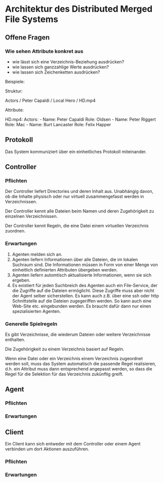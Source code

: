 # Architektur des Distributed Merged File Systems

## Offene Fragen

### Wie sehen Attribute konkret aus

* wie lässt sich eine Verzeichnis-Beziehung ausdrücken?
* wie lassen sich ganzzahlige Werte ausdrücken?
* wie lassen sich Zeichenketten ausdrücken?

Beispiele:

Struktur:

Actors / Peter Capaldi / Local Hero / HD.mp4

Attribute:

HD.mp4: 
    Actors:
        - Name: Peter Capaldi
          Role: Oldsen
        - Name: Peter Riggert
          Role: Mac
        - Name: Burt Lancaster
          Role: Felix Happer

## Protokoll

Das System kommuniziert über ein einheitliches Protokoll miteinander.



## Controller

### Pflichten

Der Controller liefert Directories und deren Inhalt aus. Unabhängig davon, ob die Inhalte physisch oder nur virtuell zusammengefasst werden in Verzeichnissen.

Der Controller kennt alle Dateien beim Namen und deren Zugehörigkeit zu einzelnen Verzeichnissen.

Der Controller kennt Regeln, die eine Datei einem virtuellen Verzeichnis zuordnen.

### Erwartungen

1. Agenten melden sich an.
2. Agenten liefern Informationen über alle Dateien, die im lokalen Suchraum sind. Die Informationen müssen in Form von einer Menge von einheitlich definierten Attributen übergeben werden.
3. Agenten liefern automtisch aktualisierte Informationen, wenn sie sich ergeben.
4. Es existiert für jeden Suchbreich des Agenten auch ein File-Service, der die Zugriffe auf die Dateien ermöglicht. Diese Zugriffe muss aber nicht der Agent selber sicherstellen. Es kann auch z.B. über eine ssh oder http Schnittstelle auf die Dateien zugegeriffen werden. So kann auch eine Web-Site etc. eingebunden werden. Es braucht dafür dann nur einen spezialisierten Agenten.

### Generelle Spielregeln

Es gibt Verzeichnisse, die wiederum Dateien oder weitere Verzeichnisse enthalten.

Die Zugehörigkeit zu einem Verzeichnis basiert auf Regeln.

Wenn eine Datei oder ein Verzeichnis einem Verzeichnis zugeordnet werden soll, muss das System automatisch die passende Regel realisieren, d.h. ein Attribut muss dann entsprechend angepasst werden, so dass die Regel für die Selektion für das Verzeichnis zukünftig greift.


## Agent

### Pflichten

### Erwartungen


## Client

Ein Client kann sich entweder mit dem Controller oder einem Agent verbinden um dort Aktionen
auszuführen.

### Pflichten

### Erwartungen
